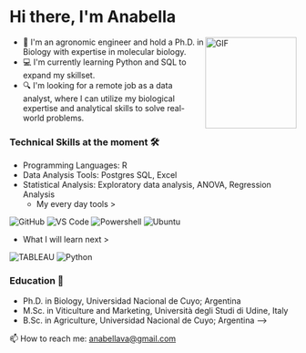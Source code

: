 # Hi there, I'm Anabella

<img align="right" alt="GIF" height="160px" src="https://media.giphy.com/media/du3J3cXyzhj75IOgvA/giphy.gif" />

- 🌱 I'm an agronomic engineer and hold a Ph.D. in Biology with expertise in molecular biology.
- 💻 I'm currently learning Python and SQL to expand my skillset.
- 🔍 I'm looking for a remote job as a data analyst, where I can utilize my biological expertise and analytical skills to solve real-world problems.
 

### Technical Skills at the moment 🛠 
- Programming Languages: R
- Data Analysis Tools: Postgres SQL, Excel
- Statistical Analysis: Exploratory data analysis, ANOVA, Regression Analysis
  - My every day tools >
  
![GitHub](https://img.shields.io/badge/-GitHub-blue?style=plastic&)
![VS Code](http://img.shields.io/badge/-VS%20Code-blue?style=plastic&)
![Powershell](http://img.shields.io/badge/-Powershell-blue?style=plastic&)
![Ubuntu](http://img.shields.io/badge/-Ubuntu-blue?style=plastic&)

 - What I will learn next > 
 
  ![TABLEAU](https://img.shields.io/badge/Visualization-Tableau-orange?style=plastic&)
  ![Python](http://img.shields.io/badge/Language-Python-blue?style=plastic&)

  
### Education 📃
  
- Ph.D. in Biology,  Universidad Nacional de Cuyo; Argentina
- M.Sc. in Viticulture and Marketing, Università degli Studi di Udine, Italy
- B.Sc. in Agriculture, Universidad Nacional de Cuyo; Argentina
-->

</details>
<p align='left'>
  📫 How to reach me: <a href='mailto:anabellava@gmail.com'>anabellava@gmail.com</a>
</p>

  





